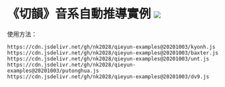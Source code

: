 # 《切韻》音系自動推導實例 [![](https://data.jsdelivr.com/v1/package/gh/nk2028/qieyun-examples/badge)](https://www.jsdelivr.com/package/gh/nk2028/qieyun-examples)

使用方法：

```
https://cdn.jsdelivr.net/gh/nk2028/qieyun-examples@20201003/kyonh.js
https://cdn.jsdelivr.net/gh/nk2028/qieyun-examples@20201003/baxter.js
https://cdn.jsdelivr.net/gh/nk2028/qieyun-examples@20201003/unt.js
https://cdn.jsdelivr.net/gh/nk2028/qieyun-examples@20201003/putonghua.js
https://cdn.jsdelivr.net/gh/nk2028/qieyun-examples@20201003/dv9.js
```
